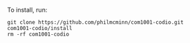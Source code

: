 To install, run:

```
git clone https://github.com/philmcminn/com1001-codio.git
com1001-codio/install
rm -rf com1001-codio
```
